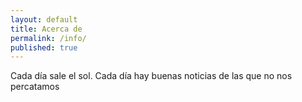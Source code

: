 ```yaml
---
layout: default
title: Acerca de
permalink: /info/
published: true
---
```


Cada día sale el sol.
Cada día hay buenas noticias de las que no nos percatamos
